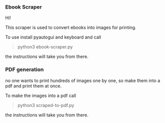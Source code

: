 ### Ebook Scraper

Hi!

This scraper is used to convert ebooks into images for printing.

To use install pyautogui and keyboard and call
> python3 ebook-scraper.py

the instructions will take you from there.

### PDF generation

no one wants to print hundreds of images one by one, so make them into a pdf and print them at once.

To make the images into a pdf call
> python3 scraped-to-pdf.py

the instructions will take you from there.